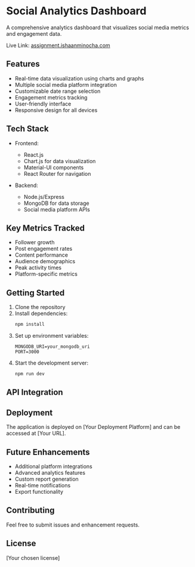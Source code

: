# Social Analytics Dashboard

A comprehensive analytics dashboard that visualizes social media metrics and engagement data.

Live Link: [assignment.ishaanminocha.com](https://assignment.ishaanminocha.com)

## Features

- Real-time data visualization using charts and graphs
- Multiple social media platform integration
- Customizable date range selection
- Engagement metrics tracking
- User-friendly interface
- Responsive design for all devices

## Tech Stack

- Frontend:

  - React.js
  - Chart.js for data visualization
  - Material-UI components
  - React Router for navigation

- Backend:
  - Node.js/Express
  - MongoDB for data storage
  - Social media platform APIs

## Key Metrics Tracked

- Follower growth
- Post engagement rates
- Content performance
- Audience demographics
- Peak activity times
- Platform-specific metrics

## Getting Started

1. Clone the repository
2. Install dependencies:
   ```bash
   npm install
   ```
3. Set up environment variables:
   ```env
   MONGODB_URI=your_mongodb_uri
   PORT=3000
   ```
4. Start the development server:
   ```bash
   npm run dev
   ```

## API Integration


## Deployment

The application is deployed on [Your Deployment Platform] and can be accessed at [Your URL].

## Future Enhancements

- Additional platform integrations
- Advanced analytics features
- Custom report generation
- Real-time notifications
- Export functionality

## Contributing

Feel free to submit issues and enhancement requests.

## License

[Your chosen license]
